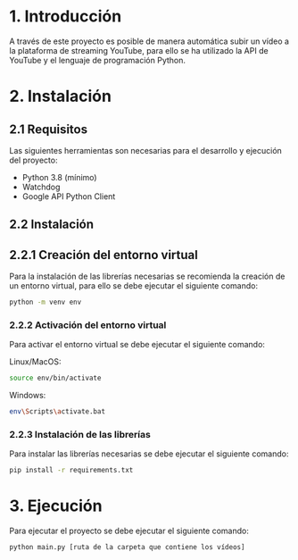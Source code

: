 # 1. Introducción

A través de este proyecto es posible de manera automática subir un vídeo a la plataforma de streaming YouTube, para ello se ha utilizado la API de YouTube y el lenguaje de programación Python.

# 2. Instalación

## 2.1 Requisitos

Las siguientes herramientas son necesarias para el desarrollo y ejecución del proyecto:

- Python 3.8 (mínimo)
- Watchdog
- Google API Python Client

## 2.2 Instalación

## 2.2.1 Creación del entorno virtual

Para la instalación de las librerías necesarias se recomienda la creación de un entorno virtual, para ello se debe ejecutar el siguiente comando:

```bash
python -m venv env
```

### 2.2.2 Activación del entorno virtual

Para activar el entorno virtual se debe ejecutar el siguiente comando:

Linux/MacOS:

```bash
source env/bin/activate
```
Windows:
    
```bash
env\Scripts\activate.bat
```

### 2.2.3 Instalación de las librerías

Para instalar las librerías necesarias se debe ejecutar el siguiente comando:

```bash
pip install -r requirements.txt
```

# 3. Ejecución

Para ejecutar el proyecto se debe ejecutar el siguiente comando:

```bash
python main.py [ruta de la carpeta que contiene los vídeos]
```
